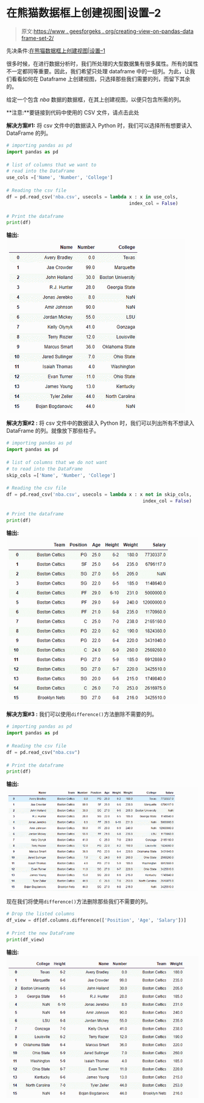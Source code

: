 # 在熊猫数据框上创建视图|设置–2

> 原文:[https://www . geesforgeks . org/creating-view-on-pandas-data frame-set-2/](https://www.geeksforgeeks.org/creating-views-on-pandas-dataframe-set-2/)

先决条件:[在熊猫数据框上创建视图|设置–1](https://www.geeksforgeeks.org/creating-views-on-pandas-dataframe/)

很多时候，在进行数据分析时，我们所处理的大型数据集有很多属性。所有的属性不一定都同等重要。因此，我们希望只处理 dataframe 中的一组列。为此，让我们看看如何在 Dataframe 上创建视图，只选择那些我们需要的列，而留下其余的。

给定一个包含 *nba* 数据的数据框，在其上创建视图，以便只包含所需的列。

**注意:**要链接到代码中使用的 CSV 文件，请点击此处

**解决方案#1:** 将 csv 文件中的数据读入 Python 时，我们可以选择所有想要读入 DataFrame 的列。

```py
# importing pandas as pd
import pandas as pd

# list of columns that we want to
# read into the DataFrame
use_cols =['Name', 'Number', 'College']

# Reading the csv file
df = pd.read_csv('nba.csv', usecols = lambda x : x in use_cols,
                                             index_col = False)

# Print the dataframe
print(df)
```

**输出:**
![](img/e7ec2644e12d98373eef6c0e578acdc0.png)

**解决方案#2 :** 将 csv 文件中的数据读入 Python 时，我们可以列出所有不想读入 DataFrame 的列。就像放下那些柱子。

```py
# importing pandas as pd
import pandas as pd

# list of columns that we do not want
# to read into the DataFrame
skip_cols =['Name', 'Number', 'College']

# Reading the csv file
df = pd.read_csv('nba.csv', usecols = lambda x : x not in skip_cols,
                                                  index_col = False)

# Print the dataframe
print(df)
```

**输出:**
![](img/859bfee58c474aa0fcaf71ee304cc973.png)

**解决方案#3 :** 我们可以使用`difference()`方法删除不需要的列。

```py
# importing pandas as pd
import pandas as pd

# Reading the csv file
df = pd.read_csv("nba.csv")

# Print the dataframe
print(df)
```

**输出:**
![](img/3c657e10eb7395621fc7e47709b8e534.png)

现在我们将使用`difference()`方法删除那些我们不需要的列。

```py
# Drop the listed columns
df_view = df[df.columns.difference(['Position', 'Age', 'Salary'])]

# Print the new DataFrame
print(df_view)
```

**输出:**
![](img/d22825096736c4056b92382434ebf158.png)